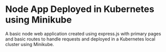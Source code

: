 # Node App Deployed in Kubernetes using Minikube

A basic node web application created using express.js with primary pages and basic routes to handle requests and deployed in a Kubernetes local cluster using Minikube.

